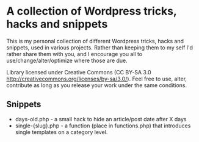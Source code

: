 # A collection of Wordpress tricks, hacks and snippets
This is my personal collection of different Wordpress tricks, hacks and snippets, used in various projects. Rather than keeping them to my self I'd rather share them with you, and I encourage you all to use/change/alter/optimize where those are due.

Library licensed under Creative Commons (CC BY-SA 3.0 http://creativecommons.org/licenses/by-sa/3.0/). Feel free to use, alter, contribute as long as you release your work under the same conditions.

## Snippets

- days-old.php - a small hack to hide an article/post date after X days
- single-{slug}.php - a function (place in functions.php) that introduces single templates on a category level.
